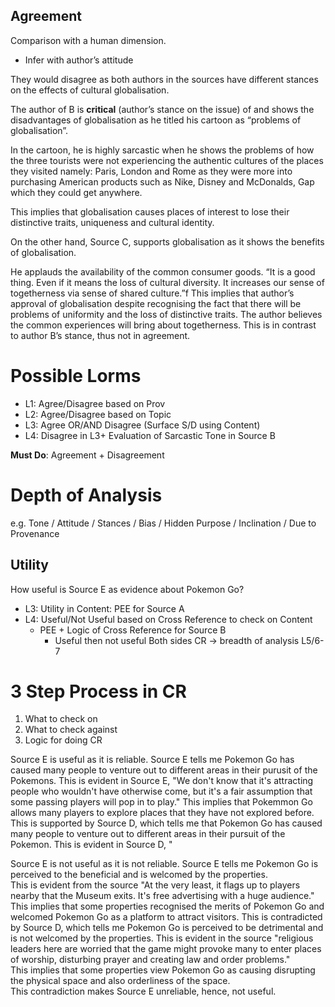 ## Agreement
Comparison with a human dimension.

- Infer with author’s attitude

They would disagree as both authors in the sources have different stances on the effects of cultural globalisation.

The author of B is **critical** (author’s stance on the issue) of and shows the disadvantages of globalisation as he titled his cartoon as “problems of globalisation”.

In the cartoon, he is highly sarcastic when he shows the problems of how the three tourists were not experiencing the authentic cultures of the places they visited namely: Paris, London and Rome as they were more into purchasing American products such as Nike, Disney and McDonalds, Gap which they could get anywhere.

This implies that globalisation causes places of interest to lose their distinctive traits, uniqueness and cultural identity.

On the other hand, Source C, supports globalisation as it shows the benefits of globalisation.

He applauds the availability of the common consumer goods. “It is a good thing. Even if it means the loss of cultural diversity. It increases our sense of togetherness via sense of shared culture.”f This implies that author’s approval of globalisation despite recognising the fact that there will be problems of uniformity and the loss of distinctive traits. The author believes the common experiences will bring about togetherness. This is in contrast to author B’s stance, thus not in agreement.

# Possible Lorms
- L1: Agree/Disagree based on Prov
- L2: Agree/Disagree based on Topic
- L3: Agree OR/AND Disagree (Surface S/D using Content)
- L4: Disagree in L3+ Evaluation of Sarcastic Tone in Source B

**Must Do**: Agreement + Disagreement

# Depth of Analysis
e.g. Tone / Attitude / Stances / Bias / Hidden Purpose / Inclination / Due to Provenance

## Utility
How useful is Source E as evidence about Pokemon Go?
- L3: Utility in Content: PEE for Source A
- L4: Useful/Not Useful based on Cross Reference to check on Content
    - PEE + Logic of Cross Reference for Source B
        - Useful then not useful
Both sides CR -> breadth of analysis L5/6-7

# 3 Step Process in CR
1. What to check on
2. What to check against
3. Logic for doing CR

Source E is useful as it is reliable.
Source E tells me Pokemon Go has caused many people to venture out to different areas in their purusit of the Pokemons.
This is evident in Source E, "We don't know that it's attracting people who wouldn't have otherwise come, but it's a fair assumption that some passing players will pop in to play."
This implies that Pokemmon Go allows many players to explore places that they have not explored before.
This is supported by Source D, which tells me that Pokemon Go has caused many people to venture out to different areas in their pursuit of the Pokemon.
This is evident in Source D, "

Source E is not useful as it is not reliable.
Source E tells me Pokemon Go is perceived to the beneficial and is welcomed by the properties.  
This is evident from the source "At the very least, it flags up to players nearby that the Museum exits. It's free advertising with a huge audience." This implies that some properties recognised the merits of Pokemon Go and welcomed Pokemon Go as a platform to attract visitors. This is contradicted by Source D, which tells me Pokemon Go is perceived to be detrimental and is not welcomed by the properties. This is evident in the source "religious leaders here are worried that the
game might provoke many to enter places of worship, disturbing prayer and creating law and order problems."  
This implies that some properties view Pokemon Go as causing disrupting the physical space and also orderliness of the space.  
This contradiction makes Source E unreliable, hence, not useful.


